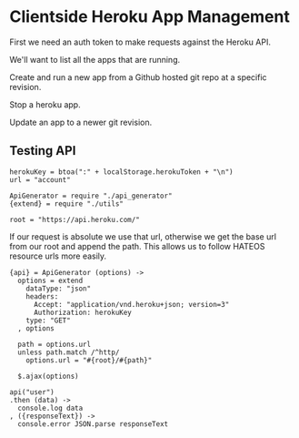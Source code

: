 Clientside Heroku App Management
================================

First we need an auth token to make requests against the Heroku API.

We'll want to list all the apps that are running.

Create and run a new app from a Github hosted git repo at a specific revision.

Stop a heroku app.

Update an app to a newer git revision.

Testing API
-----------

    herokuKey = btoa(":" + localStorage.herokuToken + "\n")
    url = "account"

    ApiGenerator = require "./api_generator"
    {extend} = require "./utils"

    root = "https://api.heroku.com/"

If our request is absolute we use that url, otherwise we get the base url from
our root and append the path. This allows us to follow HATEOS resource urls more
easily.

    {api} = ApiGenerator (options) ->
      options = extend
        dataType: "json"
        headers:
          Accept: "application/vnd.heroku+json; version=3"
          Authorization: herokuKey
        type: "GET"
      , options

      path = options.url
      unless path.match /^http/
        options.url = "#{root}/#{path}"

      $.ajax(options)

    api("user")
    .then (data) ->
      console.log data
    , ({responseText}) ->
      console.error JSON.parse responseText
